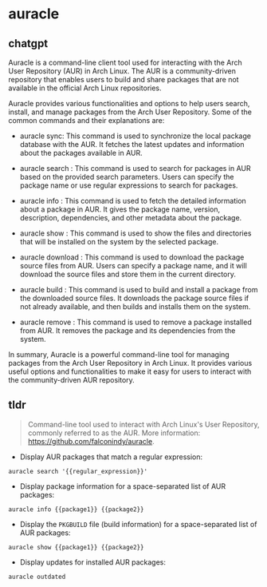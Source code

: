# auracle 
## chatgpt 
Auracle is a command-line client tool used for interacting with the Arch User Repository (AUR) in Arch Linux. The AUR is a community-driven repository that enables users to build and share packages that are not available in the official Arch Linux repositories. 

Auracle provides various functionalities and options to help users search, install, and manage packages from the Arch User Repository. Some of the common commands and their explanations are:

- auracle sync: This command is used to synchronize the local package database with the AUR. It fetches the latest updates and information about the packages available in AUR.

- auracle search <package-name>: This command is used to search for packages in AUR based on the provided search parameters. Users can specify the package name or use regular expressions to search for packages.

- auracle info <package-name>: This command is used to fetch the detailed information about a package in AUR. It gives the package name, version, description, dependencies, and other metadata about the package.

- auracle show <package-name>: This command is used to show the files and directories that will be installed on the system by the selected package.

- auracle download <package-name>: This command is used to download the package source files from AUR. Users can specify a package name, and it will download the source files and store them in the current directory.

- auracle build <package-name>: This command is used to build and install a package from the downloaded source files. It downloads the package source files if not already available, and then builds and installs them on the system.

- auracle remove <package-name>: This command is used to remove a package installed from AUR. It removes the package and its dependencies from the system.

In summary, Auracle is a powerful command-line tool for managing packages from the Arch User Repository in Arch Linux. It provides various useful options and functionalities to make it easy for users to interact with the community-driven AUR repository. 

## tldr 
 
> Command-line tool used to interact with Arch Linux's User Repository, commonly referred to as the AUR.
> More information: <https://github.com/falconindy/auracle>.

- Display AUR packages that match a regular expression:

`auracle search '{{regular_expression}}'`

- Display package information for a space-separated list of AUR packages:

`auracle info {{package1}} {{package2}}`

- Display the `PKGBUILD` file (build information) for a space-separated list of AUR packages:

`auracle show {{package1}} {{package2}}`

- Display updates for installed AUR packages:

`auracle outdated`
